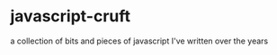 javascript-cruft
================

a collection of bits and pieces of javascript I've written over the years
